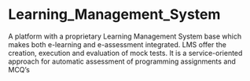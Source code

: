 # Learning_Management_System

A platform with a proprietary Learning Management System base which makes both e-learning and e-assessment integrated.  LMS offer the creation, execution and evaluation of mock tests. It is a service-oriented approach for automatic assessment of programming assignments and MCQ’s
